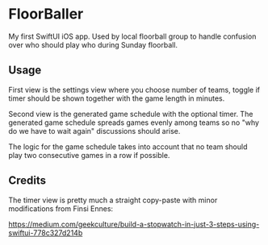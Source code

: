 #  FloorBaller

My first SwiftUI iOS app. Used by local floorball group to handle confusion over who should play who during Sunday floorball.


## Usage

First view is the settings view where you choose number of teams, toggle if timer should be shown together with the game length in minutes.

Second view is the generated game schedule with the optional timer. The generated game schedule spreads games evenly among teams so no "why do we have to wait again" discussions should arise.
  
The logic for the game schedule takes into account that no team should play two consecutive games in a row if possible.  

## Credits

The timer view is pretty much a straight copy-paste with minor modifications from Finsi Ennes:

https://medium.com/geekculture/build-a-stopwatch-in-just-3-steps-using-swiftui-778c327d214b

